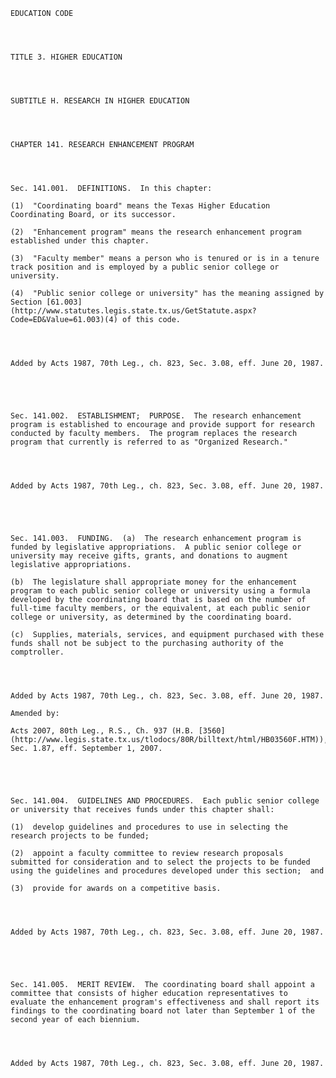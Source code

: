 ﻿
    
    
    	
    					
    
    
    EDUCATION CODE
    
      
    
    
    TITLE 3. HIGHER EDUCATION
    
      
    
    
    SUBTITLE H. RESEARCH IN HIGHER EDUCATION
    
      
    
    
    CHAPTER 141. RESEARCH ENHANCEMENT PROGRAM
    
      
    
    
    Sec. 141.001.  DEFINITIONS.  In this chapter:
    
    (1)  "Coordinating board" means the Texas Higher Education Coordinating Board, or its successor.
    
    (2)  "Enhancement program" means the research enhancement program established under this chapter.
    
    (3)  "Faculty member" means a person who is tenured or is in a tenure track position and is employed by a public senior college or university.
    
    (4)  "Public senior college or university" has the meaning assigned by Section [61.003](http://www.statutes.legis.state.tx.us/GetStatute.aspx?Code=ED&Value=61.003)(4) of this code.
    
    
    
    
    Added by Acts 1987, 70th Leg., ch. 823, Sec. 3.08, eff. June 20, 1987.
    
    
    
    
    
    Sec. 141.002.  ESTABLISHMENT;  PURPOSE.  The research enhancement program is established to encourage and provide support for research conducted by faculty members.  The program replaces the research program that currently is referred to as "Organized Research."
    
    
    
    
    Added by Acts 1987, 70th Leg., ch. 823, Sec. 3.08, eff. June 20, 1987.
    
    
    
    
    
    Sec. 141.003.  FUNDING.  (a)  The research enhancement program is funded by legislative appropriations.  A public senior college or university may receive gifts, grants, and donations to augment legislative appropriations.
    
    (b)  The legislature shall appropriate money for the enhancement program to each public senior college or university using a formula developed by the coordinating board that is based on the number of full-time faculty members, or the equivalent, at each public senior college or university, as determined by the coordinating board.
    
    (c)  Supplies, materials, services, and equipment purchased with these funds shall not be subject to the purchasing authority of the comptroller.
    
    
    
    
    Added by Acts 1987, 70th Leg., ch. 823, Sec. 3.08, eff. June 20, 1987.
    
    Amended by: 
    
    Acts 2007, 80th Leg., R.S., Ch. 937 (H.B. [3560](http://www.legis.state.tx.us/tlodocs/80R/billtext/html/HB03560F.HTM)), Sec. 1.87, eff. September 1, 2007.
    
    
    
    
    
    Sec. 141.004.  GUIDELINES AND PROCEDURES.  Each public senior college or university that receives funds under this chapter shall:
    
    (1)  develop guidelines and procedures to use in selecting the research projects to be funded;
    
    (2)  appoint a faculty committee to review research proposals submitted for consideration and to select the projects to be funded using the guidelines and procedures developed under this section;  and
    
    (3)  provide for awards on a competitive basis.
    
    
    
    
    Added by Acts 1987, 70th Leg., ch. 823, Sec. 3.08, eff. June 20, 1987.
    
    
    
    
    
    Sec. 141.005.  MERIT REVIEW.  The coordinating board shall appoint a committee that consists of higher education representatives to evaluate the enhancement program's effectiveness and shall report its findings to the coordinating board not later than September 1 of the second year of each biennium.
    
    
    
    
    Added by Acts 1987, 70th Leg., ch. 823, Sec. 3.08, eff. June 20, 1987.
    
    
    
    
    				
